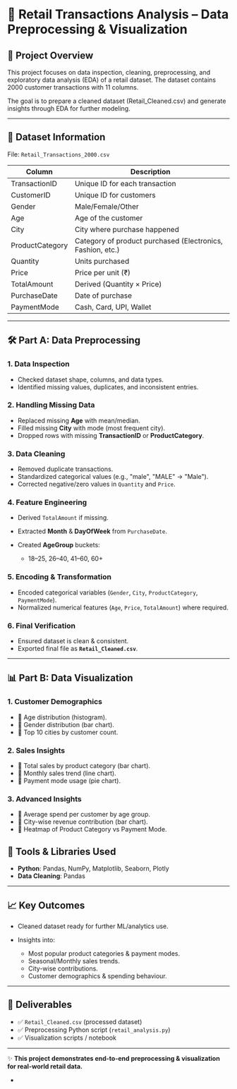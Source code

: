 # 🛒 Retail Transactions Analysis – Data Preprocessing & Visualization

## 📌 Project Overview

This project focuses on data inspection, cleaning, preprocessing, and exploratory data analysis (EDA) of a retail dataset.
The dataset contains 2000 customer transactions with 11 columns.

The goal is to prepare a cleaned dataset (Retail_Cleaned.csv) and generate insights through EDA for further modeling.

---

## 📂 Dataset Information

File: `Retail_Transactions_2000.csv`

| Column          | Description                                                |
| --------------- | ---------------------------------------------------------- |
| TransactionID   | Unique ID for each transaction                             |
| CustomerID      | Unique ID for customers                                    |
| Gender          | Male/Female/Other                                          |
| Age             | Age of the customer                                        |
| City            | City where purchase happened                               |
| ProductCategory | Category of product purchased (Electronics, Fashion, etc.) |
| Quantity        | Units purchased                                            |
| Price           | Price per unit (₹)                                         |
| TotalAmount     | Derived (Quantity × Price)                                 |
| PurchaseDate    | Date of purchase                                           |
| PaymentMode     | Cash, Card, UPI, Wallet                                    |

---

## 🛠 Part A: Data Preprocessing

### 1. Data Inspection

* Checked dataset shape, columns, and data types.
* Identified missing values, duplicates, and inconsistent entries.

### 2. Handling Missing Data

* Replaced missing **Age** with mean/median.
* Filled missing **City** with mode (most frequent city).
* Dropped rows with missing **TransactionID** or **ProductCategory**.

### 3. Data Cleaning

* Removed duplicate transactions.
* Standardized categorical values (e.g., "male", "MALE" → "Male").
* Corrected negative/zero values in `Quantity` and `Price`.

### 4. Feature Engineering

* Derived `TotalAmount` if missing.
* Extracted **Month** & **DayOfWeek** from `PurchaseDate`.
* Created **AgeGroup** buckets:

  * 18–25, 26–40, 41–60, 60+

### 5. Encoding & Transformation

* Encoded categorical variables (`Gender`, `City`, `ProductCategory`, `PaymentMode`).
* Normalized numerical features (`Age`, `Price`, `TotalAmount`) where required.

### 6. Final Verification

* Ensured dataset is clean & consistent.
* Exported final file as **`Retail_Cleaned.csv`**.

---

## 📊 Part B: Data Visualization

### 1. Customer Demographics

* 📌 Age distribution (histogram).
* 📌 Gender distribution (bar chart).
* 📌 Top 10 cities by customer count.

### 2. Sales Insights

* 📌 Total sales by product category (bar chart).
* 📌 Monthly sales trend (line chart).
* 📌 Payment mode usage (pie chart).

### 3. Advanced Insights

* 📌 Average spend per customer by age group.
* 📌 City-wise revenue contribution (bar chart).
* 📌 Heatmap of Product Category vs Payment Mode.


## 🚀 Tools & Libraries Used

* **Python**: Pandas, NumPy, Matplotlib, Seaborn, Plotly
* **Data Cleaning**: Pandas

---

## 📈 Key Outcomes

* Cleaned dataset ready for further ML/analytics use.
* Insights into:

  * Most popular product categories & payment modes.
  * Seasonal/Monthly sales trends.
  * City-wise contributions.
  * Customer demographics & spending behaviour.

---

## 📌 Deliverables

* ✅ `Retail_Cleaned.csv` (processed dataset)
* ✅ Preprocessing Python script (`retail_analysis.py`)
* ✅ Visualization scripts / notebook

---


✨ **This project demonstrates end-to-end preprocessing & visualization for real-world retail data.**

-

